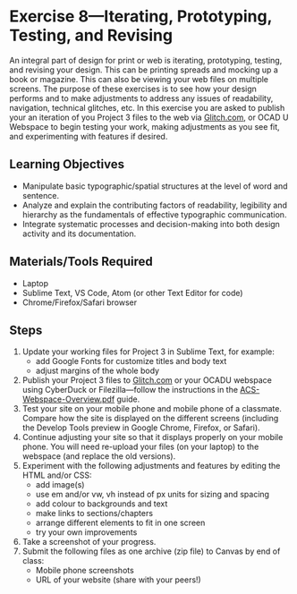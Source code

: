 # Exercise 8—Iterating, Prototyping, Testing, and Revising

An integral part of design for print or web is iterating, prototyping, testing, and revising your design. This can be printing spreads and mocking up a book or magazine. This can also be viewing your web files on multiple screens. The purpose of these exercises is to see how your design performs and to make adjustments to address any issues of readability, navigation, technical glitches, etc. In this exercise you are asked to publish your an iteration of you Project 3 files to the web via [Glitch.com](https://glitch.com), or OCAD U Webspace to begin testing your work, making adjustments as you see fit, and experimenting with features if desired.

## Learning Objectives
- Manipulate basic typographic/spatial structures at the level of word and sentence.
- Analyze and explain the contributing factors of readability, legibility and hierarchy as the fundamentals of effective typographic communication.
- Integrate systematic processes and decision-making into both design activity and its documentation.

## Materials/Tools Required
- Laptop
- Sublime Text, VS Code, Atom (or other Text Editor for code)
- Chrome/Firefox/Safari browser

## Steps
1. Update your working files for Project 3 in Sublime Text, for example:
    - add Google Fonts for customize titles and body text
    - adjust margins of the whole body
2. Publish your Project 3 files to [Glitch.com](https://glitch.com) or your OCADU webspace using CyberDuck or Filezilla—follow the instructions in the [ACS-Webspace-Overview.pdf](http://webspace.ocad.ca/docs/ACS-Webspace-Overview.pdf) guide.
3. Test your site on your mobile phone and mobile phone of a classmate. Compare how the site is displayed on the different screens (including the Develop Tools preview in Google Chrome, Firefox, or Safari).
4. Continue adjusting your site so that it displays properly on your mobile phone. You will need re-upload your files (on your laptop) to the webspace (and replace the old versions).
5. Experiment with the following adjustments and features by editing the HTML and/or CSS:
    - add image(s)
    - use em and/or vw, vh instead of px units for sizing and spacing
    - add colour to backgrounds and text
    - make links to sections/chapters
    - arrange different elements to fit in one screen
    - try your own improvements
6. Take a screenshot of your progress.
7. Submit the following files as one archive (zip file) to Canvas by end of class:
    - Mobile phone screenshots
    - URL of your website (share with your peers!)

